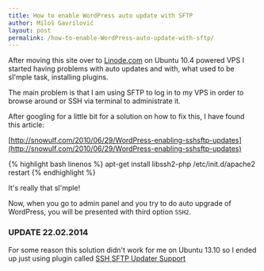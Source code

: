 ```yaml
---
title: How to enable WordPress auto update with SFTP
author: Miloš Gavrilović
layout: post
permalink: /how-to-enable-WordPress-auto-update-with-sftp/
---
```

After moving this site over to [Linode.com](http://www.linode.com) on Ubuntu 10.4 powered VPS I started having problems with auto updates and with, what used to be sI'mple task, installing plugins.

The main problem is that I am using SFTP to log in to my VPS in order to browse around or SSH via terminal to administrate it.

After googling for a little bit for a solution on how to fix this, I have found this article:

[http://snowulf.com/2010/06/29/WordPress-enabling-sshsftp-updates](http://snowulf.com/2010/06/29/WordPress-enabling-sshsftp-updates)

{% highlight bash linenos %}
apt-get install libssh2-php
/etc/init.d/apache2 restart
{% endhighlight %}

It's really that sI'mple!

Now, when you go to admin panel and you try to do auto upgrade of WordPress, you will be presented with third option `SSH2`.

### UPDATE 22.02.2014

For some reason this solution didn't work for me on Ubuntu 13.10 so I ended up just using plugin called [SSH SFTP Updater Support](http://WordPress.org/plugins/ssh-sftp-updater-support/)
